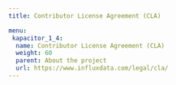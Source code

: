 ```yaml
---
title: Contributor License Agreement (CLA)

menu:
 kapacitor_1_4:
  name: Contributor License Agreement (CLA)
  weight: 60
  parent: About the project
  url: https://www.influxdata.com/legal/cla/
---
```

